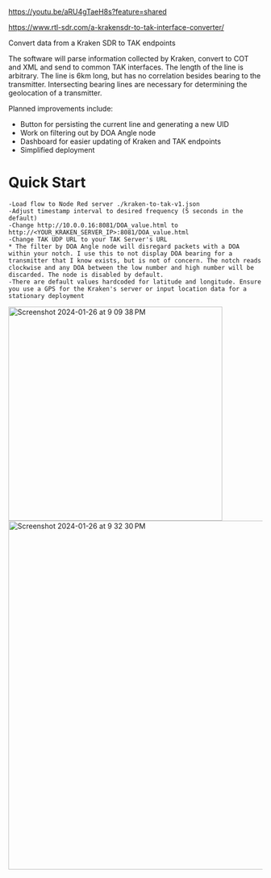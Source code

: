 https://youtu.be/aRU4gTaeH8s?feature=shared

https://www.rtl-sdr.com/a-krakensdr-to-tak-interface-converter/

Convert data from a Kraken SDR to TAK endpoints

The software will parse information collected by Kraken, convert to COT and XML and send to common TAK interfaces. The length of the line is arbitrary. The line is 6km long, but has no correlation besides bearing to the transmitter. Intersecting bearing lines are necessary for determining the geolocation of a transmitter. 

Planned improvements include:
- Button for persisting the current line and generating a new UID
- Work on filtering out by DOA Angle node
- Dashboard for easier updating of Kraken and TAK endpoints
- Simplified deployment

# Quick Start
```
-Load flow to Node Red server ./kraken-to-tak-v1.json
-Adjust timestamp interval to desired frequency (5 seconds in the default)
-Change http://10.0.0.16:8081/DOA_value.html to http://<YOUR_KRAKEN_SERVER_IP>:8081/DOA_value.html
-Change TAK UDP URL to your TAK Server's URL
* The filter by DOA Angle node will disregard packets with a DOA within your notch. I use this to not display DOA bearing for a transmitter that I know exists, but is not of concern. The notch reads clockwise and any DOA between the low number and high number will be discarded. The node is disabled by default.
-There are default values hardcoded for latitude and longitude. Ensure you use a GPS for the Kraken's server or input location data for a stationary deployment

```

<img width="424" alt="Screenshot 2024-01-26 at 9 09 38 PM" src="https://github.com/canaryradio/Kraken-to-TAK/assets/127666889/1baa35a4-d956-4250-8b26-06b6e71eeac0">

<img width="691" alt="Screenshot 2024-01-26 at 9 32 30 PM" src="https://github.com/canaryradio/Kraken-to-TAK/assets/127666889/137528e6-ebc6-425f-9b49-15f77f1b9bb5">

